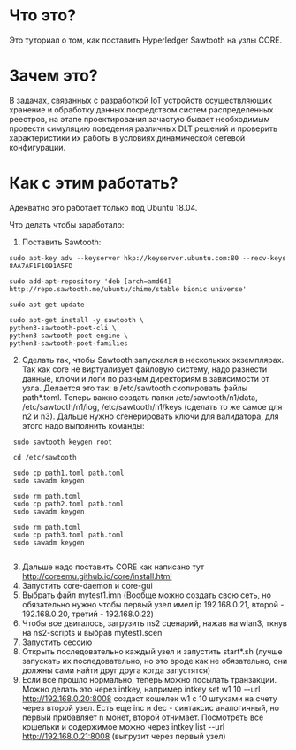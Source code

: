 # Что это?
Это туториал о том, как поставить Hyperledger Sawtooth на узлы CORE.
# Зачем это?
В задачах, связанных с разработкой IoT устройств осуществляющих хранение и обработку данных посредством систем распределенных реестров, на этапе проектирования зачастую бывает необходимым провести симуляцию поведения различных DLT решений и проверить характеристики их работы в условиях динамической сетевой конфигурации.
# Как с этим работать?
Адекватно это работает только под Ubuntu 18.04.

Что делать чтобы заработало:
1) Поставить Sawtooth:

```
sudo apt-key adv --keyserver hkp://keyserver.ubuntu.com:80 --recv-keys 8AA7AF1F1091A5FD

sudo add-apt-repository 'deb [arch=amd64] http://repo.sawtooth.me/ubuntu/chime/stable bionic universe'

sudo apt-get update

sudo apt-get install -y sawtooth \
python3-sawtooth-poet-cli \
python3-sawtooth-poet-engine \
python3-sawtooth-poet-families

```
2) Сделать так, чтобы Sawtooth запускался в нескольких экземплярах. Так как core не виртуализует файловую систему, надо разнести данные, ключи и логи по разным директориям в зависимости от узла.
Делается это так: в /etc/sawtooth скопировать файлы path*.toml. Теперь важно создать папки /etc/sawtooth/n1/data, /etc/sawtooth/n1/log, /etc/sawtooth/n1/keys (сделать то же самое для n2 и n3).
Дальше нужно сгенерировать ключи для валидатора, для этого надо выполнить команды: 
```
 sudo sawtooth keygen root
 
 cd /etc/sawtooth
 
 sudo cp path1.toml path.toml
 sudo sawadm keygen
 
 sudo rm path.toml
 sudo cp path2.toml path.toml
 sudo sawadm keygen
 
 sudo rm path.toml
 sudo cp path3.toml path.toml
 sudo sawadm keygen
 
```
3) Дальше надо поставить CORE как написано тут http://coreemu.github.io/core/install.html
4) Запустить core-daemon и core-gui
5) Выбрать файл mytest1.imn
(Вообще можно создать свою сеть, но обязательно нужно чтобы первый узел имел ip 192.168.0.21, второй - 192.168.0.20, третий - 192.168.0.22)
6) Чтобы все двигалось, загрузить ns2 сценарий, нажав на wlan3, ткнув на ns2-scripts и выбрав mytest1.scen
7) Запустить сессию
8) Открыть последовательно каждый узел и запустить start*.sh (лучше запускать их последовательно, но это вроде как не обязательно, они должны сами найти друг друга когда запустятся)
9) Если все прошло нормально, теперь можно посылать транзакции. Можно делать это через intkey, например intkey set w1 10 --url http://192.168.0.20:8008 создаст кошелек w1 с 10 штуками на счету через второй узел. Есть еще inc и dec - синтаксис аналогичный, но первый прибавляет n монет, второй отнимает. Посмотреть все кошельки и содержимое можно через intkey list --url http://192.168.0.21:8008 (выгрузит через первый узел)
